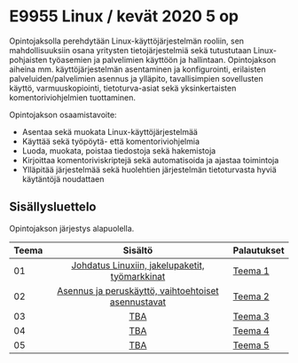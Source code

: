 # E9955 Linux / kevät 2020 5 op

Opintojaksolla perehdytään Linux-käyttöjärjestelmän rooliin, sen mahdollisuuksiin osana yritysten tietojärjestelmiä sekä tutustutaan Linux-pohjaisten työasemien ja palvelimien käyttöön ja hallintaan. Opintojakson aiheina mm. käyttöjärjestelmän asentaminen ja konfigurointi, erilaisten palveluiden/palvelimien asennus ja ylläpito, tavallisimpien sovellusten käyttö, varmuuskopiointi, tietoturva-asiat sekä yksinkertaisten komentoriviohjelmien tuottaminen.

Opintojakson osaamistavoite:

- Asentaa sekä muokata Linux-käyttöjärjestelmää
- Käyttää sekä työpöytä- että komentoriviohjelmia
- Luoda, muokata, poistaa tiedostoja sekä hakemistoja
- Kirjoittaa komentoriviskriptejä sekä automatisoida ja ajastaa toimintoja
- Ylläpitää järjestelmää sekä huolehtien järjestelmän tietoturvasta hyviä käytäntöjä noudattaen

## Sisällysluettelo

Opintojakson järjestys alapuolella.

| Teema |                                       Sisältö                                       | Palautukset                            |
| :---- | :---------------------------------------------------------------------------------: | -------------------------------------- |
| 01    |    [Johdatus Linuxiin, jakelupaketit, työmarkkinat](src/teemat/teema1/README.md)    | [Teema 1](src/teemat/teema1/README.md) |
| 02    | [Asennus ja peruskäyttö, vaihtoehtoiset asennustavat ](src/teemat/teema2/README.md) | [Teema 2](src/teemat/teema2/README.md) |
| 03    |                         [TBA](src/teemat/teema3/README.md)                          | [Teema 3](src/teemat/teema3/README.md) |
| 04    |                         [TBA](src/teemat/teema4/README.md)                          | [Teema 4](src/teemat/teema4/README.md) |
| 05    |                         [TBA](src/teemat/teema5/README.md)                          | [Teema 5](src/teemat/teema5/README.md) |
